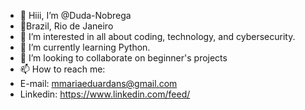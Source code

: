 - 👋 Hiii, I’m @Duda-Nobrega
- 📍Brazil, Rio de Janeiro
- 👀 I’m interested in all about coding, technology, and cybersecurity.
- 🌱 I’m currently learning Python.
- 💞️ I’m looking to collaborate on beginner's projects 
- 📫 How to reach me:
- E-mail: mmariaeduardans@gmail.com
- Linkedin: https://www.linkedin.com/feed/

<!---
Duda-Nobrega/Duda-Nobrega is a ✨ special ✨ repository because its `README.md` (this file) appears on your GitHub profile.
You can click the Preview link to take a look at your changes.
--->
